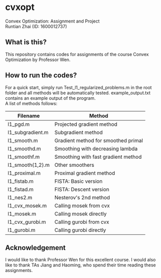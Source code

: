 # cvxopt
Convex Optimization: Assignment and Project  
Runtian Zhai (ID: 1600012737)

## What is this?
This repository contains codes for assignments of the course
Convex Optimization by Professor Wen. 

## How to run the codes?
For a quick start, simply run Test_l1_regularized_problems.m in the
root folder and all methods will be automatically tested.
example_output.txt contains an example output of the program.  
A list of methods follows:

| Filename | Method |
| ------ | ------ |
| l1_pgd.m | Projected gradient method |
| l1_subgradient.m | Subgradient method |
| l1_smooth.m | Gradient method for smoothed primal |
| l1_smoothd.m | Smoothing with decreasing lambda |
| l1_smoothf.m | Smoothing with fast gradient method |
| l1_smooth(1,2).m | Other smoothers |
| l1_proximal.m | Proximal gradient method |
| l1_fistab.m | FISTA: Basic version |
| l1_fistad.m | FISTA: Descent version |
| l1_nes2.m | Nesterov's 2nd method |
| l1_cvx_mosek.m | Calling mosek from cvx |
| l1_mosek.m | Calling mosek directly |
| l1_cvx_gurobi.m | Calling gurobi from cvx |
| l1_gurobi.m | Calling gurobi directly |

## Acknowledgement
I would like to thank Professor Wen for this excellent course.
I would also like to thank TAs Jiang and Haoming, who spend their
time reading these assignments.